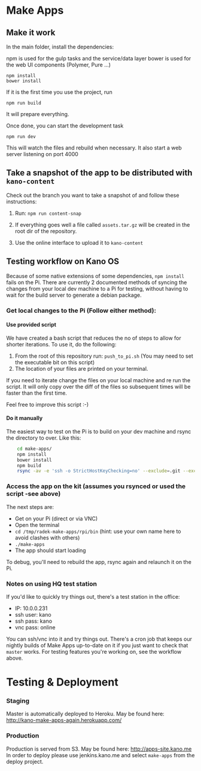 # Make Apps

## Make it work

In the main folder, install the dependencies:

npm is used for the gulp tasks and the service/data layer
bower is used for the web UI components (Polymer, Pure ...)

```shell
npm install
bower install
```

If it is the first time you use the project, run

```shell
npm run build
```

It will prepare everything.

Once done, you can start the development task

```shell
npm run dev
```

This will watch the files and rebuild when necessary. It also start a web server listening on port 4000

## Take a snapshot of the app to be distributed with `kano-content`
Check out the branch you want to take a snapshot of and follow these instructions:

1. Run: `npm run content-snap`

2. If everything goes well a file called `assets.tar.gz` will be created in the root dir of the repository.
3. Use the online interface to upload it to `kano-content`

## Testing workflow on Kano OS

Because of some native extensions of some dependencies, `npm install`
fails on the Pi. There are currently 2 documented methods of syncing the
changes from your local dev machine to a Pi for testing, without having to
wait for the build server to generate a debian package.

### Get local changes to the Pi (Follow either method):
#### Use provided script
We have created a bash script that reduces the no of steps to allow for
shorter iterations. To use it, do the following:
1. From the root of this repository run: `push_to_pi.sh`
(You may need to set the executable bit on this script)
2. The location of your files are printed on your terminal.

If you need to iterate change the files on your local machine and re run the
script. It will only copy over the diff of the files so subsequent times will
be faster than the first time.

Feel free to improve this script :-)


#### Do it manually
The easiest way to test on the Pi is to build on
your dev machine and rsync the directory to over. Like this:

```bash
    cd make-apps/
    npm install
    bower install
    npm build
    rsync -av -e 'ssh -o StrictHostKeyChecking=no' --exclude=.git --exclude=node_modules . "kano@10.0.0.231:/tmp/radek-make-apps"
```

### Access the app on the kit (assumes you rsynced or used the script -see above)
The next steps are:

* Get on your Pi (direct or via VNC)
* Open the terminal
* `cd /tmp/radek-make-apps/rpi/bin` (hint: use your own name here to avoid clashes with others)
* `./make-apps`
* The app should start loading

To debug, you'll need to rebuild the app, rsync again and relaunch it on the Pi.

### Notes on using HQ test station

If you'd like to quickly try things out, there's a test station in the office:

* IP: 10.0.0.231
* ssh user: kano
* ssh pass: kano
* vnc pass: online

You can ssh/vnc into it and try things out. There's a cron job that keeps our nightly
builds of Make Apps up-to-date on it if you just want to check that `master` works.
For testing features you're working on, see the workflow above.


# Testing & Deployment

### Staging
Master is automatically deployed to Heroku. May be found here: http://kano-make-apps-again.herokuapp.com/

### Production
Production is served from S3. May be found here: http://apps-site.kano.me
In order to deploy please use jenkins.kano.me and select `make-apps` from the deploy project.